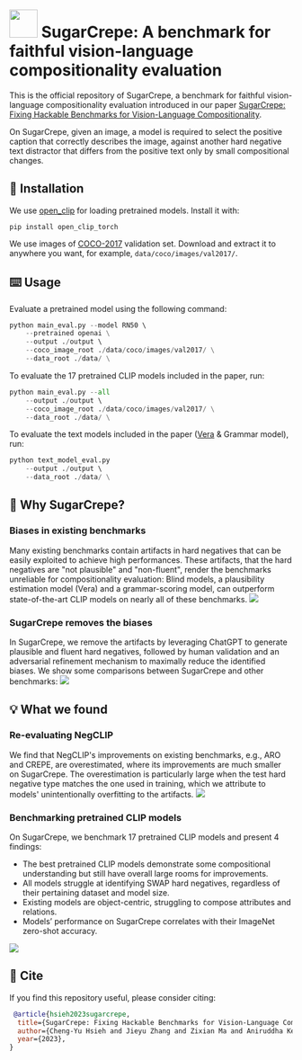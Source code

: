 # <img src="https://github.com/RAIVNLab/sugar-crepe/blob/main/assets/sugar_crepe.png?raw=true" height="50"> SugarCrepe: A benchmark for faithful vision-language compositionality evaluation


This is the official repository of SugarCrepe, a benchmark for faithful vision-language compositionality evaluation introduced in our paper [SugarCrepe: Fixing Hackable Benchmarks for Vision-Language Compositionality](https://arxiv.org/abs/2306.14610).

On SugarCrepe, given an image, a model is required to select the positive caption that correctly describes the image, against another hard negative text distractor that differs from the positive text only by small compositional changes.

## :wrench: Installation

We use [open_clip](https://github.com/mlfoundations/open_clip) for loading pretrained models. Install it with:
```
pip install open_clip_torch
```

We use images of [COCO-2017](https://cocodataset.org/#download) validation set. Download and extract it to anywhere you want, for example, `data/coco/images/val2017/`.


## :keyboard: Usage

Evaluate a pretrained model using the following command:
```python
python main_eval.py --model RN50 \ 
    --pretrained openai \
    --output ./output \ 
    --coco_image_root ./data/coco/images/val2017/ \
    --data_root ./data/ \
```

To evaluate the 17 pretrained CLIP models included in the paper, run:
```python
python main_eval.py --all
    --output ./output \ 
    --coco_image_root ./data/coco/images/val2017/ \
    --data_root ./data/ \
```

To evaluate the text models included in the paper ([Vera](https://huggingface.co/liujch1998/vera) & Grammar model), run:
```python
python text_model_eval.py
    --output ./output \ 
    --data_root ./data/ \
```

## :open_book: Why SugarCrepe?

### Biases in existing benchmarks
Many existing benchmarks contain artifacts in hard negatives that can be easily exploited to achieve high performances.
These artifacts, that the hard negatives are "not plausible" and "non-fluent", render the benchmarks unreliable for compositionality evaluation: Blind models, a plausibility estimation model (Vera) and a grammar-scoring model, can outperform state-of-the-art CLIP models on nearly all of these benchmarks.
![](https://github.com/RAIVNLab/sugar-crepe/blob/main/assets/existing_eval.png?raw=true)


### SugarCrepe removes the biases
In SugarCrepe, we remove the artifacts by leveraging ChatGPT to generate plausible and fluent hard negatives, followed by human validation and an adversarial refinement mechanism to maximally reduce the identified biases. We show some comparisons between SugarCrepe and other benchmarks:
![](https://github.com/RAIVNLab/sugar-crepe/blob/main/assets/sugarcrepe_vs_existing.png?raw=true)


## :bulb: What we found

### Re-evaluating NegCLIP
We find that NegCLIP's improvements on existing benchmarks, e.g., ARO and CREPE, are overestimated, where its improvements are much smaller on SugarCrepe.
The overestimation is particularly large when the test hard negative type matches the one used in training, which we attribute to models' unintentionally overfitting to the artifacts.
![](https://github.com/RAIVNLab/sugar-crepe/blob/main/assets/re_eval.png?raw=true)

### Benchmarking pretrained CLIP models
On SugarCrepe, we benchmark 17 pretrained CLIP models and present 4 findings:
- The best pretrained CLIP models demonstrate some compositional understanding but still
have overall large rooms for improvements.
- All models struggle at identifying SWAP hard negatives, regardless of their pertaining dataset
and model size.
- Existing models are object-centric, struggling to compose attributes and relations.
- Models’ performance on SugarCrepe correlates with their ImageNet zero-shot accuracy.
  
![](https://github.com/RAIVNLab/sugar-crepe/blob/main/assets/sugarcrepe_eval.png?raw=true)


## :paperclip: Cite
If you find this repository useful, please consider citing:
```bibtex
 @article{hsieh2023sugarcrepe,
  title={SugarCrepe: Fixing Hackable Benchmarks for Vision-Language Compositionality}, 
  author={Cheng-Yu Hsieh and Jieyu Zhang and Zixian Ma and Aniruddha Kembhavi and Ranjay Krishna},
  year={2023},
}
```
